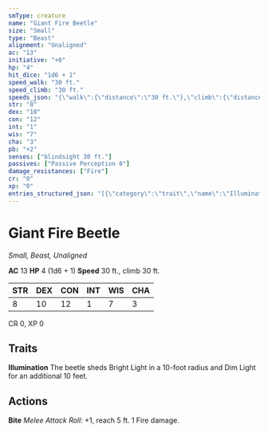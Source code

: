 ```yaml
---
smType: creature
name: "Giant Fire Beetle"
size: "Small"
type: "Beast"
alignment: "Unaligned"
ac: "13"
initiative: "+0"
hp: "4"
hit_dice: "1d6 + 1"
speed_walk: "30 ft."
speed_climb: "30 ft."
speeds_json: "{\"walk\":{\"distance\":\"30 ft.\"},\"climb\":{\"distance\":\"30 ft.\"}}"
str: "8"
dex: "10"
con: "12"
int: "1"
wis: "7"
cha: "3"
pb: "+2"
senses: ["blindsight 30 ft."]
passives: ["Passive Perception 8"]
damage_resistances: ["Fire"]
cr: "0"
xp: "0"
entries_structured_json: "[{\"category\":\"trait\",\"name\":\"Illumination\",\"text\":\"The beetle sheds Bright Light in a 10-foot radius and Dim Light for an additional 10 feet.\"},{\"category\":\"action\",\"name\":\"Bite\",\"text\":\"*Melee Attack Roll:* +1, reach 5 ft. 1 Fire damage.\",\"kind\":\"Melee Attack Roll\",\"to_hit\":\"+1\",\"range\":\"5 ft\"}]"
---
```


# Giant Fire Beetle
*Small, Beast, Unaligned*

**AC** 13
**HP** 4 (1d6 + 1)
**Speed** 30 ft., climb 30 ft.

| STR | DEX | CON | INT | WIS | CHA |
| --- | --- | --- | --- | --- | --- |
| 8 | 10 | 12 | 1 | 7 | 3 |

CR 0, XP 0

## Traits

**Illumination**
The beetle sheds Bright Light in a 10-foot radius and Dim Light for an additional 10 feet.

## Actions

**Bite**
*Melee Attack Roll:* +1, reach 5 ft. 1 Fire damage.
